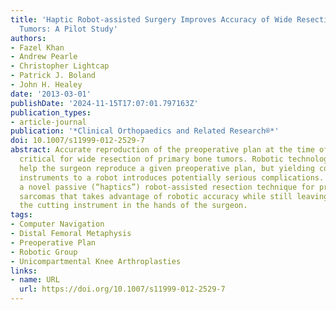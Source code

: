 ```yaml
---
title: 'Haptic Robot-assisted Surgery Improves Accuracy of Wide Resection of Bone
  Tumors: A Pilot Study'
authors:
- Fazel Khan
- Andrew Pearle
- Christopher Lightcap
- Patrick J. Boland
- John H. Healey
date: '2013-03-01'
publishDate: '2024-11-15T17:07:01.797163Z'
publication_types:
- article-journal
publication: '*Clinical Orthopaedics and Related Research®*'
doi: 10.1007/s11999-012-2529-7
abstract: Accurate reproduction of the preoperative plan at the time of surgery is
  critical for wide resection of primary bone tumors. Robotic technology can potentially
  help the surgeon reproduce a given preoperative plan, but yielding control of cutting
  instruments to a robot introduces potentially serious complications. We developed
  a novel passive (“haptics”) robot-assisted resection technique for primary bone
  sarcomas that takes advantage of robotic accuracy while still leaving control of
  the cutting instrument in the hands of the surgeon.
tags:
- Computer Navigation
- Distal Femoral Metaphysis
- Preoperative Plan
- Robotic Group
- Unicompartmental Knee Arthroplasties
links:
- name: URL
  url: https://doi.org/10.1007/s11999-012-2529-7
---
```

